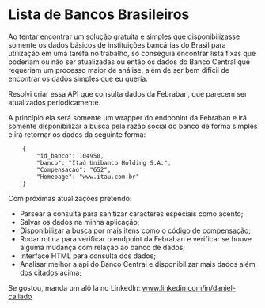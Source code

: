 # Lista de Bancos Brasileiros

Ao tentar encontrar um solução gratuita e simples que disponibilizasse somente os dados básicos de 
instituições bancárias do Brasil para utilização em uma tarefa no trabalho, só conseguia encontrar lista fixas que 
poderiam ou não ser atualizadas ou então os dados do Banco Central que requeriam um processo maior de análise, além de 
ser bem difícil de encontrar os dados simples que eu queria.

Resolvi criar essa API que consulta dados da Febraban, que parecem ser atualizados periodicamente.

A princípio ela será somente um wrapper do endponint da Febraban e irá somente disponibilizar a busca pela 
razão social do banco de forma simples e irá retornar os dados da seguinte forma:

        {
            "id_banco": 104950,
            "banco": "Itaú Unibanco Holding S.A.",
            "Compensacao": "652",
            "Homepage": "www.itau.com.br"
        }
       

Com próximas atualizações pretendo:

- Parsear a consulta para sanitizar caracteres especiais como acento;
- Salvar os dados na minha aplicação;
- Disponibilizar a busca por mais itens como o código de compensação;
- Rodar rotina para verificar o endpoint da Febraban e verificar se houve alguma mudança com relação ao banco de dados;
- Interface HTML para consulta dos dados;
- Analisar melhor a api do Banco Central e disponibilizar mais dados além dos citados acima;

Se gostou, manda um alô lá no LinkedIn: www.linkedin.com/in/daniel-callado